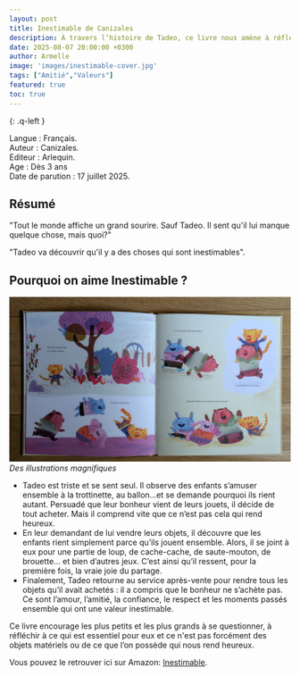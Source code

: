 ```yaml
---
layout: post
title: Inestimable de Canizales
description: À travers l’histoire de Tadeo, ce livre nous amène à réfléchir sur ce qui rend véritablement heureux. Il montre qu’au-delà des objets matériels, ce sont l’amour, l’amitié, la confiance, le respect et les petits instants partagés qui ont une valeur inestimable. Autant de belles valeurs que j’ai à cœur de transmettre à mon fils.
date: 2025-08-07 20:00:00 +0300
author: Armelle
image: 'images/inestimable-cover.jpg'
tags: ["Amitié","Valeurs"]
featured: true
toc: true
---
```


{: .q-left }

Langue : Français.    
Auteur : Canizales.    
Editeur : Arlequin.           
Age : Dès 3 ans                          
Date de parution : 17 juillet 2025.        

## Résumé

"Tout le monde affiche un grand sourire. Sauf Tadeo. Il sent qu'il lui manque quelque chose, mais quoi?"

"Tadeo va découvrir qu'il y a des choses qui sont inestimables".

## Pourquoi on aime Inestimable ?

![Des illustrations magnifiques](images/inestimable-int.jpg)
*Des illustrations magnifiques*
- Tadeo est triste et se sent seul. Il observe des enfants s’amuser ensemble à la trottinette, au ballon...et se demande pourquoi ils rient autant. Persuadé que leur bonheur vient de leurs jouets, il décide de tout acheter. Mais il comprend vite que ce n’est pas cela qui rend heureux.
- En leur demandant de lui vendre leurs objets, il découvre que les enfants rient simplement parce qu’ils jouent ensemble. Alors, il se joint à eux pour une partie de loup, de cache-cache, de saute-mouton, de brouette… et bien d’autres jeux. C’est ainsi qu’il ressent, pour la première fois, la vraie joie du partage.
- Finalement, Tadeo retourne au service après-vente pour rendre tous les objets qu’il avait achetés : il a compris que le bonheur ne s’achète pas. Ce sont l’amour, l’amitié, la confiance, le respect et les moments passés ensemble qui ont une valeur inestimable. 

Ce livre encourage les plus petits et les plus grands à se questionner, à réfléchir à ce qui est essentiel pour eux et ce n'est pas forcément des objets matériels ou de ce que l’on possède qui nous rend heureux.

Vous pouvez le retrouver ici sur Amazon: [Inestimable](https://amzn.to/4p71Zm7).



